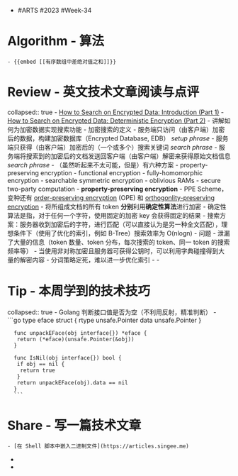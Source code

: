 - #ARTS #2023 #Week-34
# Algorithm - 算法
	- {{embed [[有序数组中差绝对值之和]]}}
# Review - 英文技术文章阅读与点评
collapsed:: true
	- [How to Search on Encrypted Data: Introduction (Part 1)](https://esl.cs.brown.edu/blog/how-to-search-on-encrypted-data-introduction-part-1/)
	- [How to Search on Encrypted Data: Deterministic Encryption (Part 2)](https://esl.cs.brown.edu/blog/how-to-search-on-encrypted-data-deterministic-encryption-part-2/)
	- 讲解如何为加密数据实现搜索功能
	- 加密搜索的定义
		- 服务端只访问（由客户端）加密后的数据，构建加密数据库（Encrypted Database, EDB） *setup phrase*
		- 服务端只获得（由客户端）加密后的（一个或多个）搜索关键词 *search phrase*
		- 服务端将搜索到的加密后的文档发送回客户端（由客户端）解密来获得原始文档信息 *search phrase*
	- （虽然听起来不太可能，但是）有六种方案
		- property-preserving encryption
		- functional encryption
		- fully-homomorphic encryption
		- searchable symmetric encryption
		- oblivious RAMs
		- secure two-party computation
	- **property-preserving encryption**
		- PPE Scheme，变种还有 [order-preserving encryption](http://www.cc.gatech.edu/~aboldyre/papers/bclo.pdf) (OPE) 和 [orthogonlity-preserving encryption](http://www.cs.utexas.edu/~jrous/documents/191.pdf)
		- 将所组成文档的所有 token **分别**利用**确定性算法**进行加密
			- 确定性算法是指，对于任何一个字符，使用固定的加密 key 会获得固定的结果
		- 搜索方案：服务器收到加密后的字符，进行匹配（可以直接认为是另一种全文匹配），理想条件下（使用了优化的索引，例如 B-Tree）搜索效率为 O(nlogn)
		- 问题
			- 泄漏了大量的信息（token 数量、token 分布，每次搜索的 token、同一 token 的搜索频率等）
			- 当使用非对称加密且服务器可获得公钥时，可以利用字典碰撞得到大量的解密内容
			- 分词策略定死，难以进一步优化索引
		-
		-
# Tip - 本周学到的技术技巧
collapsed:: true
	- Golang 判断接口值是否为空（不利用反射，精准判断）
	- ```go
	  type eface struct {
	   rtype unsafe.Pointer
	   data  unsafe.Pointer
	  }
	  
	  func unpackEFace(obj interface{}) *eface {
	   return (*eface)(unsafe.Pointer(&obj))
	  }
	  
	  func IsNil(obj interface{}) bool {
	   if obj == nil {
	    return true
	   }
	   return unpackEFace(obj).data == nil
	  }
	  ```
# Share - 写一篇技术文章
	- [在 Shell 脚本中嵌入二进制文件](https://articles.singee.me)
-
-